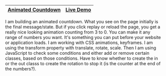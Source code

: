 | [Animated Countdown](https://github.com/lana-20/50Projects50Days/tree/main/AnimatedCountdown) | [Live Demo](https://lana-20.github.io/animated-countdown/) |
|----|----|

I am building an animated countdown. What you see on the page initially is the final message/state.
But if you click replay or reload the page, you get a really nice looking animation counting from 3 to 0.
You can make it any range of numbers you want. It's something you can put before your website or application loads.
I am working with CSS animations, keyframes. I am using the transform property with translate, rotate, scale.
Then I am using JavaScript to check some conditions and either add or remove certain classes, based on those conditions.
Have to know whether to create the in or the out classs to create the rotation to stop it (is the counter at the end of the numbers?).
